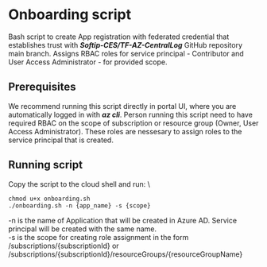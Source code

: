 # Onboarding script

Bash script to create App registration with federated credential that establishes trust with ***Softip-CES/TF-AZ-CentralLog*** GitHub repository main branch. Assigns RBAC roles for service principal - Contributor and User Access Administrator - for provided scope. 


## Prerequisites

We recommend running this script directly in portal UI, where you are automatically logged in with ***az cli***. Person running this script need to have required RBAC on the scope of subscription or resource group (Owner, User Access Administrator). These roles are nessesary to assign roles to the service principal that is created.

## Running script
Copy the script to the cloud shell and run: \

`chmod u+x onboarding.sh` \
`./onboarding.sh -n {app_name} -s {scope}`

-n is the name of Application that will be created in Azure AD. Service principal will be created with the same name. \
-s is the scope for creating role assignment in the form /subscriptions/{subscriptionId} or /subscriptions/{subscriptionId}/resourceGroups/{resourceGroupName} 


